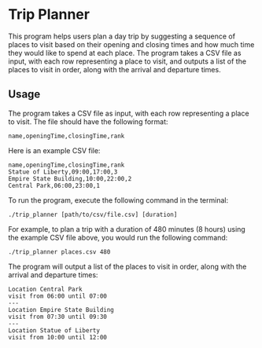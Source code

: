 # Trip Planner

This program helps users plan a day trip by suggesting a sequence of places to visit based on their opening and closing times and how much time they would like to spend at each place. The program takes a CSV file as input, with each row representing a place to visit, and outputs a list of the places to visit in order, along with the arrival and departure times.

## Usage
The program takes a CSV file as input, with each row representing a place to visit. The file should have the following format:
```
name,openingTime,closingTime,rank
```
Here is an example CSV file:
```
name,openingTime,closingTime,rank
Statue of Liberty,09:00,17:00,3
Empire State Building,10:00,22:00,2
Central Park,06:00,23:00,1

```

To run the program, execute the following command in the terminal:

```
./trip_planner [path/to/csv/file.csv] [duration]
```

For example, to plan a trip with a duration of 480 minutes (8 hours) using the example CSV file above, you would run the following command:

```
./trip_planner places.csv 480
```

The program will output a list of the places to visit in order, along with the arrival and departure times:

```
Location Central Park
visit from 06:00 until 07:00
---
Location Empire State Building
visit from 07:30 until 09:30
---
Location Statue of Liberty
visit from 10:00 until 12:00
```